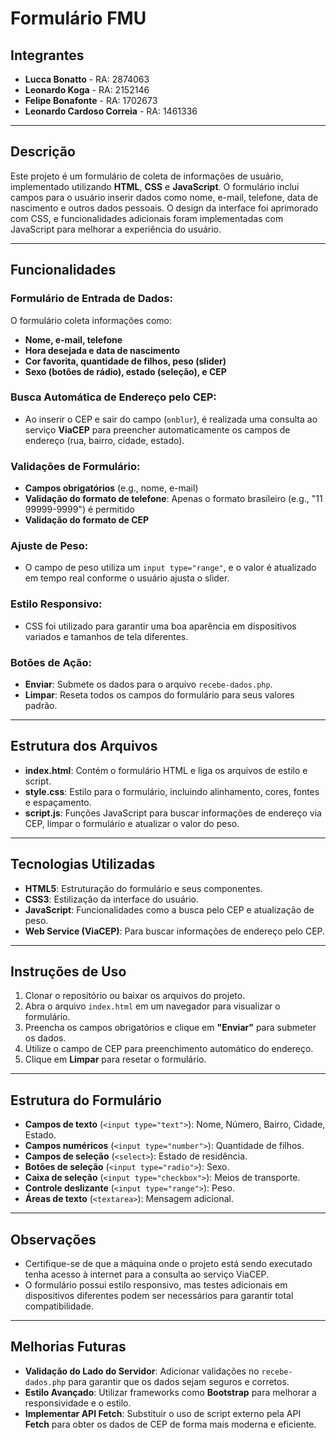 # Formulário FMU

## Integrantes

- **Lucca Bonatto** - RA: 2874063  
- **Leonardo Koga** - RA: 2152146  
- **Felipe Bonafonte** - RA: 1702673  
- **Leonardo Cardoso Correia** - RA: 1461336  

---

## Descrição

Este projeto é um formulário de coleta de informações de usuário, implementado utilizando **HTML**, **CSS** e **JavaScript**. O formulário inclui campos para o usuário inserir dados como nome, e-mail, telefone, data de nascimento e outros dados pessoais. O design da interface foi aprimorado com CSS, e funcionalidades adicionais foram implementadas com JavaScript para melhorar a experiência do usuário.

---

## Funcionalidades

### Formulário de Entrada de Dados:

O formulário coleta informações como:

- **Nome, e-mail, telefone**  
- **Hora desejada e data de nascimento**  
- **Cor favorita, quantidade de filhos, peso (slider)**  
- **Sexo (botões de rádio), estado (seleção), e CEP**  

### Busca Automática de Endereço pelo CEP:

- Ao inserir o CEP e sair do campo (`onblur`), é realizada uma consulta ao serviço **ViaCEP** para preencher automaticamente os campos de endereço (rua, bairro, cidade, estado).

### Validações de Formulário:

- **Campos obrigatórios** (e.g., nome, e-mail)  
- **Validação do formato de telefone**: Apenas o formato brasileiro (e.g., "11 99999-9999") é permitido  
- **Validação do formato de CEP**

### Ajuste de Peso:

- O campo de peso utiliza um `input type="range"`, e o valor é atualizado em tempo real conforme o usuário ajusta o slider.

### Estilo Responsivo:

- CSS foi utilizado para garantir uma boa aparência em dispositivos variados e tamanhos de tela diferentes.

### Botões de Ação:

- **Enviar**: Submete os dados para o arquivo `recebe-dados.php`.  
- **Limpar**: Reseta todos os campos do formulário para seus valores padrão.

---

## Estrutura dos Arquivos

- **index.html**: Contém o formulário HTML e liga os arquivos de estilo e script.
- **style.css**: Estilo para o formulário, incluindo alinhamento, cores, fontes e espaçamento.
- **script.js**: Funções JavaScript para buscar informações de endereço via CEP, limpar o formulário e atualizar o valor do peso.

---

## Tecnologias Utilizadas

- **HTML5**: Estruturação do formulário e seus componentes.
- **CSS3**: Estilização da interface do usuário.
- **JavaScript**: Funcionalidades como a busca pelo CEP e atualização de peso.
- **Web Service (ViaCEP)**: Para buscar informações de endereço pelo CEP.

---

## Instruções de Uso

1. Clonar o repositório ou baixar os arquivos do projeto.
2. Abra o arquivo `index.html` em um navegador para visualizar o formulário.
3. Preencha os campos obrigatórios e clique em **"Enviar"** para submeter os dados.
4. Utilize o campo de CEP para preenchimento automático do endereço.
5. Clique em **Limpar** para resetar o formulário.

---

## Estrutura do Formulário

- **Campos de texto** (`<input type="text">`): Nome, Número, Bairro, Cidade, Estado.
- **Campos numéricos** (`<input type="number">`): Quantidade de filhos.
- **Campos de seleção** (`<select>`): Estado de residência.
- **Botões de seleção** (`<input type="radio">`): Sexo.
- **Caixa de seleção** (`<input type="checkbox">`): Meios de transporte.
- **Controle deslizante** (`<input type="range">`): Peso.
- **Áreas de texto** (`<textarea>`): Mensagem adicional.

---

## Observações

- Certifique-se de que a máquina onde o projeto está sendo executado tenha acesso à internet para a consulta ao serviço ViaCEP.
- O formulário possui estilo responsivo, mas testes adicionais em dispositivos diferentes podem ser necessários para garantir total compatibilidade.

---

## Melhorias Futuras

- **Validação do Lado do Servidor**: Adicionar validações no `recebe-dados.php` para garantir que os dados sejam seguros e corretos.
- **Estilo Avançado**: Utilizar frameworks como **Bootstrap** para melhorar a responsividade e o estilo.
- **Implementar API Fetch**: Substituir o uso de script externo pela API **Fetch** para obter os dados de CEP de forma mais moderna e eficiente.
